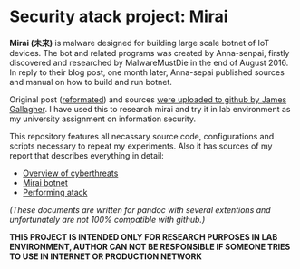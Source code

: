 # Security atack project: Mirai

__Mirai (未来)__ is malware designed for building large scale botnet of IoT devices. The bot and related programs was created by Anna-senpai, firstly discovered
and researched by MalwareMustDie in the end of August 2016. In reply to their blog post, one month later, Anna-sepai published sources and manual on how 
to build and run botnet. 

Original post ([reformated](post.md)) and sources [were uploaded to github by James Gallagher](https://github.com/James-Gallagher/Mirai.git). 
I have used this to research mirai and try it in lab environment as my university assignment on information security.

This repository features all necassary source code, configurations and scripts necessary to repeat my experiments. Also it has sources of my report that
describes everything in detail:

  * [Overview of cyberthreats](lab_report/background.md)
  * [Mirai botnet](lab_report/mirai.md)
  * [Performing atack](lab_report/atack.md)

_(These documents are written for pandoc with several extentions and unfortunately are not 100% compatible with github.)_

__THIS PROJECT IS INTENDED ONLY FOR RESEARCH PURPOSES IN LAB ENVIRONMENT, AUTHOR CAN NOT BE RESPONSIBLE IF SOMEONE TRIES TO USE IN INTERNET OR PRODUCTION NETWORK__